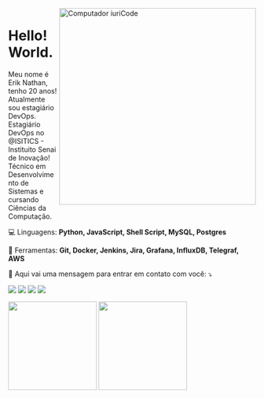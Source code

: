 <img src="https://raw.githubusercontent.com/MicaelliMedeiros/micaellimedeiros/master/image/computer-illustration.png" min-width="400px" max-width="400px" width="400px" align="right" alt="Computador iuriCode">

<h1>Hello! World.</h1>

<p align="left"> 
  Meu nome é Erik Nathan, tenho 20 anos! Atualmente sou estagiário DevOps.<br>
  Estagiário DevOps no @ISITICS - Instituito Senai de Inovação! Técnico em Desenvolvimento de Sistemas e cursando Ciências da Computação.
</p>

<p align="left">
  💻 Linguagens: <strong>Python, JavaScript, Shell Script, MySQL, Postgres</strong>
</p>

<p align="left">
  💼 Ferramentas: <strong>Git, Docker, Jenkins, Jira, Grafana, InfluxDB, Telegraf, AWS</strong>
</p>

<p align="left">
  💌 Aqui vai uma mensagem para entrar em contato com você: ⤵️
</p>

<p align="left">

  <a href="eriknathan.contato@gmail.com" alt="Gmail">
  <img src="https://img.shields.io/badge/-Gmail-FF0000?style=flat-square&labelColor=FF0000&logo=gmail&logoColor=white&link=eriknathan.contato@gmail.com" /></a>

  <a href="https://www.linkedin.com/in/erik-nathan/" alt="Linkedin">
  <img src="https://img.shields.io/badge/-Linkedin-0e76a8?style=flat-square&logo=Linkedin&logoColor=white&link=https://www.linkedin.com/in/erik-nathan/" /></a>
  
  <a href="https://links-eriknathan.netlify.app/" alt="Meus Links">
  <img src="https://img.shields.io/badge/Blogger-FF5722?style=flat-square&labelColor=FF0000&logo=blogger&logoColor=white&link=eriknathan.contato@gmail.com" /></a>

  <a href="https://www.instagram.com/erik.coding/" alt="Instagram">
  <img src="https://img.shields.io/badge/-Instagram-DF0174?style=flat-square&labelColor=DF0174&logo=instagram&logoColor=white&link=https://www.instagram.com/erik.coding/"/></a>
</p> 

<span>
    <img height="180em" src="https://github-readme-stats.vercel.app/api?username=erik-nathan&show_icons=true&theme=dark&include_all_commits=true&count_private=true"/>
</span>

<span>
   <img height="180em" src="https://github-readme-stats.vercel.app/api/top-langs/?username=erik-nathan&layout=compact&langs_count=7&theme=dark"/>
</span>
